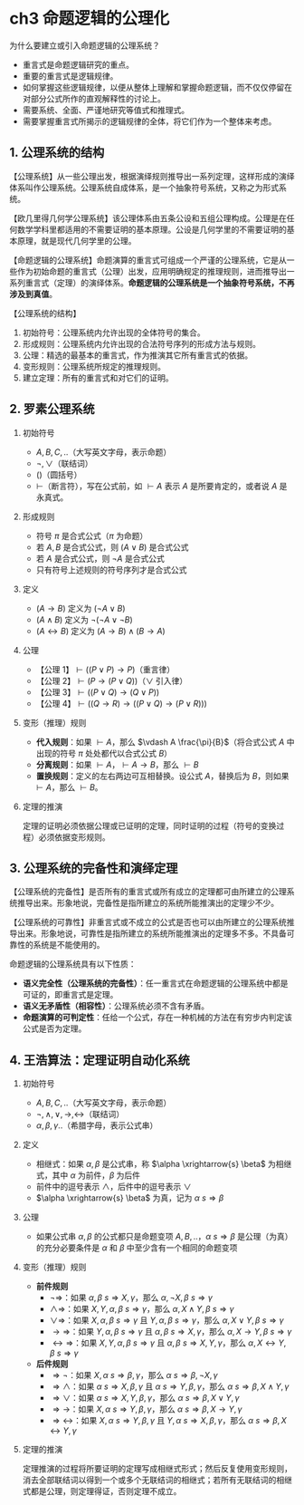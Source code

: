 # ch3 命题逻辑的公理化

为什么要建立或引入命题逻辑的公理系统？

- 重言式是命题逻辑研究的重点。
- 重要的重言式是逻辑规律。
- 如何掌握这些逻辑规律，以便从整体上理解和掌握命题逻辑，而不仅仅停留在对部分公式所作的直观解释性的讨论上。
- 需要系统、全面、严谨地研究等值式和推理式。
- 需要掌握重言式所揭示的逻辑规律的全体，将它们作为一个整体来考虑。

## 1. 公理系统的结构

【公理系统】从一些公理出发，根据演绎规则推导出一系列定理，这样形成的演绎体系叫作公理系统。公理系统自成体系，是一个抽象符号系统，又称之为形式系统。

【欧几里得几何学公理系统】该公理体系由五条公设和五组公理构成。公理是在任何数学学科里都适用的不需要证明的基本原理。公设是几何学里的不需要证明的基本原理，就是现代几何学里的公理。

【命题逻辑的公理系统】命题演算的重言式可组成一个严谨的公理系统，它是从一些作为初始命题的重言式（公理）出发，应用明确规定的推理规则，进而推导出一系列重言式（定理）的演绎体系。**命题逻辑的公理系统是一个抽象符号系统，不再涉及到真值**。

【公理系统的结构】

1. 初始符号：公理系统内允许出现的全体符号的集合。
2. 形成规则：公理系统内允许出现的合法符号序列的形成方法与规则。
3. 公理：精选的最基本的重言式，作为推演其它所有重言式的依据。
4. 变形规则：公理系统所规定的推理规则。
5. 建立定理：所有的重言式和对它们的证明。

## 2. 罗素公理系统

1. 初始符号

    - $A,B,C,..$（大写英文字母，表示命题）
    - $\lnot, \lor$（联结词）
    - $()$（圆括号）
    - $\vdash$（断言符），写在公式前，如 $\vdash A$ 表示 $A$ 是所要肯定的，或者说 $A$ 是永真式。

2. 形成规则

    - 符号 $\pi$ 是合式公式（$\pi$ 为命题）
    - 若 $A,B$ 是合式公式，则 $(A\lor B)$ 是合式公式
    - 若 $A$ 是合式公式，则 $\lnot A$ 是合式公式
    - 只有符号上述规则的符号序列才是合式公式

3. 定义

    - $(A\to B)$ 定义为 $(\lnot A \lor B)$
    - $(A\land B)$ 定义为 $\lnot(\lnot A \lor \lnot B)$
    - $(A\leftrightarrow B)$ 定义为 $(A\to B)\land (B\to A)$

4. 公理

    - 【公理 $1$】$\vdash ((P\lor P)\to P)$（重言律）
    - 【公理 $2$】$\vdash (P\to (P\lor Q))$（$\lor$ 引入律）
    - 【公理 $3$】$\vdash ((P\lor Q)\to (Q\lor P))$
    - 【公理 $4$】$\vdash((Q\to R)\to((P\lor Q)\to(P \lor R)))$

5. 变形（推理）规则

    - **代入规则**：如果 $\vdash A$，那么 $\vdash A \frac{\pi}{B}$（将合式公式 $A$ 中出现的符号 $\pi$ 处处都代以合式公式 $B$）
    - **分离规则**：如果 $\vdash A$，$\vdash A\to B$，那么 $\vdash B$
    - **置换规则**：定义的左右两边可互相替换。设公式 $A$，替换后为 $B$，则如果 $\vdash A$，那么 $\vdash B$。

6. 定理的推演

    定理的证明必须依据公理或已证明的定理，同时证明的过程（符号的变换过程）必须依据变形规则。

## 3. 公理系统的完备性和演绎定理

【公理系统的完备性】是否所有的重言式或所有成立的定理都可由所建立的公理系统推导出来。形象地说，完备性是指所建立的系统所能推演出的定理少不少。

【公理系统的可靠性】非重言式或不成立的公式是否也可以由所建立的公理系统推导出来。形象地说，可靠性是指所建立的系统所能推演出的定理多不多。不具备可靠性的系统是不能使用的。

命题逻辑的公理系统具有以下性质：

- **语义完全性（公理系统的完备性）**：任一重言式在命题逻辑的公理系统中都是可证的，即重言式是定理。
- **语义无矛盾性（相容性）**：公理系统必须不含有矛盾。
- **命题演算的可判定性**：任给一个公式，存在一种机械的方法在有穷步内判定该公式是否为定理。

## 4. 王浩算法：定理证明自动化系统

1. 初始符号

    - $A,B,C,..$（大写英文字母，表示命题）
    - $\lnot, \land, \lor, \to, \leftrightarrow$（联结词）
    - $\alpha, \beta, \gamma..$（希腊字母，表示公式串）

2. 定义

    - 相继式：如果 $\alpha, \beta$ 是公式串，称 $\alpha \xrightarrow{s} \beta$ 为相继式，其中 $\alpha$ 为前件，$\beta$ 为后件
    - 前件中的逗号表示 $\land$，后件中的逗号表示 $\lor$
    - $\alpha \xrightarrow{s} \beta$ 为真，记为 $\alpha\ s\Rightarrow \beta$

3. 公理

    - 如果公式串 $\alpha, \beta$ 的公式都只是命题变项 $A,B,..$，$\alpha\ s\Rightarrow \beta$ 是公理（为真）的充分必要条件是 $\alpha$ 和 $\beta$ 中至少含有一个相同的命题变项

4. 变形（推理）规则

    - **前件规则**
        - $\lnot\Rightarrow$：如果 $\alpha, \beta\ s\Rightarrow X, \gamma$，那么 $\alpha, \lnot X, \beta\ s\Rightarrow \gamma$
        - $\land\Rightarrow$：如果 $X,Y,\alpha, \beta\ s\Rightarrow \gamma$，那么 $\alpha, X\land Y, \beta\ s\Rightarrow \gamma$
        - $\lor\Rightarrow$：如果 $X, \alpha, \beta\ s\Rightarrow \gamma$ 且 $Y, \alpha, \beta\ s\Rightarrow \gamma$，那么 $\alpha, X \lor Y, \beta\ s\Rightarrow \gamma$
        - $\to\Rightarrow$：如果 $Y, \alpha, \beta\ s\Rightarrow \gamma$ 且 $\alpha, \beta\ s\Rightarrow X, \gamma$，那么 $\alpha, X\to Y, \beta\ s\Rightarrow \gamma$
        - $\leftrightarrow \Rightarrow$：如果 $X,Y,\alpha, \beta\ s\Rightarrow \gamma$ 且 $\alpha, \beta\ s\Rightarrow X, Y, \gamma$，那么 $\alpha, X\leftrightarrow Y, \beta\ s\Rightarrow \gamma$
    - **后件规则**
        - $\Rightarrow\lnot$：如果 $X, \alpha\ s\Rightarrow \beta, \gamma$，那么 $\alpha\ s\Rightarrow \beta, \lnot X, \gamma$
        - $\Rightarrow\land$：如果 $\alpha\ s\Rightarrow X,\beta, \gamma$ 且 $\alpha\ s\Rightarrow Y, \beta, \gamma$，那么 $\alpha\ s\Rightarrow \beta, X\land Y, \gamma$
        - $\Rightarrow\lor$：如果 $\alpha\ s\Rightarrow X, Y, \beta, \gamma$，那么 $\alpha\ s\Rightarrow \beta, X\lor Y, \gamma$
        - $\Rightarrow\to$：如果 $X, \alpha\ s\Rightarrow Y, \beta, \gamma$，那么 $\alpha\ s\Rightarrow \beta, X\to Y, \gamma$
        - $\Rightarrow\leftrightarrow$：如果 $X, \alpha\ s\Rightarrow Y, \beta, \gamma$ 且 $Y, \alpha\ s\Rightarrow X, \beta, \gamma$，那么 $\alpha\ s\Rightarrow \beta, X\leftrightarrow Y, \gamma$

5. 定理的推演

    定理推演的过程将所要证明的定理写成相继式形式；然后反复使用变形规则，消去全部联结词以得到一个或多个无联结词的相继式；若所有无联结词的相继式都是公理，则定理得证，否则定理不成立。